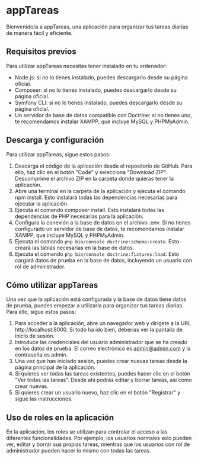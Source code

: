 # appTareas

Bienvenido/a a appTareas, una aplicación para organizar tus tareas diarias de manera fácil y eficiente.

## Requisitos previos

Para utilizar appTareas necesitas tener instalado en tu ordenador:

* Node.js: si no lo tienes instalado, puedes descargarlo desde su página oficial.
* Composer: si no lo tienes instalado, puedes descargarlo desde su página oficial.
* Symfony CLI: si no lo tienes instalado, puedes descargarlo desde su página oficial.
* Un servidor de base de datos compatible con Doctrine: si no tienes uno, te recomendamos instalar XAMPP, que
  incluye MySQL y PHPMyAdmin.

## Descarga y configuración

Para utilizar appTareas, sigue estos pasos:

1. Descarga el código de la aplicación desde el repositorio de GitHub. Para ello, haz clic en el botón "Code" y
   selecciona "Download ZIP". Descomprime el archivo ZIP en la carpeta donde quieras tener la aplicación.
2. Abre una terminal en la carpeta de la aplicación y ejecuta el comando npm install. Esto instalará todas las
   dependencias necesarias para ejecutar la aplicación.
3. Ejecuta el comando composer install. Esto instalará todas las dependencias de PHP necesarias para la aplicación.
4. Configura la conexión a la base de datos en el archivo .env. Si no tienes configurado un servidor de base de datos,
   te recomendamos instalar XAMPP, que incluye MySQL y PHPMyAdmin.
5. Ejecuta el comando ```php bin/console doctrine:schema:create```. Esto creará las tablas necesarias en la base de datos.
6. Ejecuta el comando ```php bin/console doctrine:fixtures:load```. Esto cargará datos de prueba en la base de datos,
   incluyendo un usuario con rol de administrador.

## Cómo utilizar appTareas

Una vez que la aplicación está configurada y la base de datos tiene datos de prueba, puedes empezar a utilizarla para
organizar tus tareas diarias. Para ello, sigue estos pasos:

1. Para acceder a la aplicación, abre un navegador web y dirígete a la URL http://localhost:8000. Si todo ha ido bien,
   deberías ver la pantalla de inicio de sesión.
2. Introduce las credenciales del usuario administrador que se ha creado en los datos de prueba. El correo electrónico
   es admin@admin.com y la contraseña es admin.
3. Una vez que has iniciado sesión, puedes crear nuevas tareas desde la página principal de la aplicación.
4. Si quieres ver todas las tareas existentes, puedes hacer clic en el botón "Ver todas las tareas". Desde ahí podrás
   editar y borrar tareas, así como crear nuevas.
5. Si quieres crear un usuario nuevo, haz clic en el botón "Registrar" y sigue las instrucciones.

## Uso de roles en la aplicación

En la aplicación, los roles se utilizan para controlar el acceso a las diferentes funcionalidades.
Por ejemplo, los usuarios normales solo pueden ver, editar y borrar sus propias tareas, mientras que los usuarios con
rol de administrador pueden hacer lo mismo con todas las tareas.